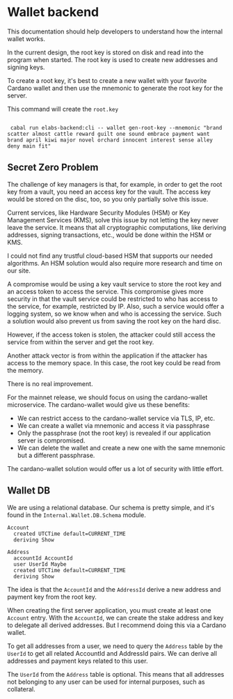 # Wallet backend
This documentation should help developers to understand how the internal wallet works.

In the current design, the root key is stored on disk and read into the program when started.
The root key is used to create new addresses and signing keys.

To create a root key, it's best to create a new wallet with your favorite Cardano wallet and then use the mnemonic to generate the root key for the server.

This command will create the `root.key`
```

 cabal run elabs-backend:cli -- wallet gen-root-key --mnemonic "brand scatter almost cattle reward guilt one sound embrace payment want brand april kiwi major novel orchard innocent interest sense alley deny main fit"
```

## Secret Zero Problem

The challenge of key managers is that, for example, in order to get the root key from a vault, you need an access key for the vault. The access key would be stored on the disc, too, so you only partially solve this issue.

Current services, like Hardware Security Modules (HSM) or Key Management Services (KMS), solve this issue by not letting the key never leave the service. It means that all cryptographic computations, like deriving addresses, signing transactions, etc., would be done within the HSM or KMS.

I could not find any trustful cloud-based HSM that supports our needed algorithms. An HSM solution would also require more research and time on our site.

A compromise would be using a key vault service to store the root key and an access token to access the service. This compromise gives more security in that the vault service could be restricted to who has access to the service, for example, restricted by IP. Also, such a service would offer a logging system, so we know when and who is accessing the service. Such a solution would also prevent us from saving the root key on the hard disc.

However, if the access token is stolen, the attacker could still access the service from within the server and get the root key.

Another attack vector is from within the application if the attacker has access to the memory space. In this case, the root key could be read from the memory.

There is no real improvement.

For the mainnet release, we should focus on using the cardano-wallet microservice.
The cardano-wallet would give us these benefits:
- We can restrict access to the cardano-wallet service via TLS, IP, etc.
- We can create a wallet via mnemonic and access it via passphrase
- Only the passphrase (not the root key) is revealed if our application server is compromised.
 - We can delete the wallet and create a new one with the same mnemonic but a different passphrase.

The cardano-wallet solution would offer us a lot of security with little effort.

## Wallet DB

We are using a relational database. Our schema is pretty simple, and it's found in the `Internal.Wallet.DB.Schema` module.

```
Account
  created UTCTime default=CURRENT_TIME
  deriving Show

Address
  accountId AccountId
  user UserId Maybe
  created UTCTime default=CURRENT_TIME
  deriving Show
```

The idea is that the `AccountId` and the `AddressId` derive a new address and payment key from the root key.

When creating the first server application, you must create at least one `Account` entry. With the `AccountId`, we can create the stake address and key to delegate all derived addresses. But I recommend doing this via a Cardano wallet.

To get all addresses from a user, we need to query the `Address` table by the `UserId` to get all related AccountId and AddressId pairs. We can derive all addresses and payment keys related to this user.

The `UserId` from the `Address` table is optional. This means that all addresses not belonging to any user can be used for internal purposes, such as collateral.
